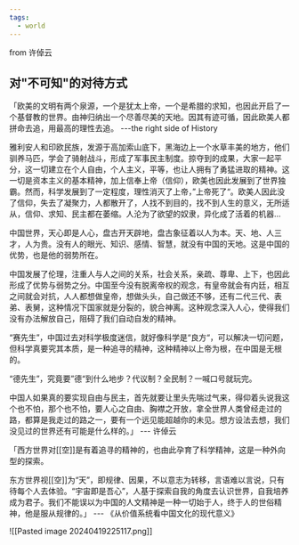 ```yaml
---
tags:
  - world
---
```

from 许倬云
## 对"不可知"的对待方式

「欧美的文明有两个泉源，一个是犹太上帝，一个是希腊的求知，也因此开启了一个基督教的世界。由神归纳出一个尽善尽美的天地。因其有迹可循，因此欧美人都拼命去追，用最高的理性去追。 ---the right side of History

雅利安人和印欧民族，发源于高加索山底下，黑海边上一个水草丰美的地方，他们驯养马匹，学会了骑射战斗，形成了军事民主制度。掠夺到的成果，大家一起平分，这一切建立在个人自由，个人主义，平等，也让人拥有了勇猛进取的精神。这一切是资本主义的基本精神，加上信奉上帝（信仰），欧美也因此发展到了世界独霸。然而，科学发展到了一定程度，理性消灭了上帝，”上帝死了“。欧美人因此没了信仰，失去了凝聚力，人都散开了，人找不到目的，找不到人生的意义，无所适从，信仰、求知、民主都在萎缩。人沦为了欲望的奴隶，异化成了活着的机器...            

中国世界，天心即是人心，盘古开天辟地，盘古象征着以人为本。天、地、人三才，人为贵。没有人的眼光、知识、感情、智慧，就没有中国的天地。这是中国的优势，也是他的弱势所在。

中国发展了伦理，注重人与人之间的关系，社会关系，亲疏、尊卑、上下，也因此形成了优势与弱势之分。中国至今没有脱离帝权的观念，有皇帝就会有内廷，相互之间就会对抗，人人都想做皇帝，想做头头，自己做还不够，还有二代三代、表弟、表舅，这种情况下国家就是分裂的，貌合神离。这种观念深入人心，使得我们没有办法解放自己，阻碍了我们自动自发的精神。

“赛先生”，中国过去对科学极度迷信，就好像科学是“良方“，可以解决一切问题，但科学真要究其本质，是一种追寻的精神，这种精神以上帝为根，在中国是无根的。

“德先生”，究竟要”德“到什么地步？代议制？全民制？一喊口号就玩完。

中国人如果真的要实现自由与民主，首先就要让里头先喘过气来，得仰着头说我这个也不怕，那个也不怕，要人心之自由、胸襟之开放，拿全世界人类曾经走过的路，都算是我走过的路之一，要有一个远见能超越你的未见。想方设法去想，我们没见过的世界还有可能是什么样的。」   --- 许倬云

「西方世界对[[空]]是有着追寻的精神的，也由此孕育了科学精神，这是一种外向型的探索。

东方世界视[[空]]为“天”，即规律、因果，不以意志为转移，言语难以言说，只有待每个人去体验。“宇宙即是吾心”，人基于探索自我的角度去认识世界，自我培养成为君子。我们不能误以为中国的人文精神是一种一切始于人，终于人的世俗精神，他是服从规律的。」  --- 《从价值系统看中国文化的现代意义》

![[Pasted image 20240419225117.png]]